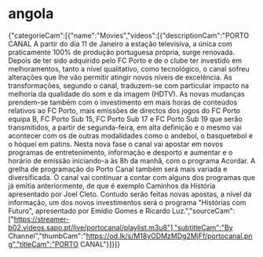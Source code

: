 # angola
{"categorieCam":[{"name":"Movies","videos":[{"descriptionCam":"PORTO CANAL A partir do dia 11 de Janeiro a estação televisiva, a única com praticamente 100% de produção portuguesa própria, surge renovada. Depois de ter sido adquirido pelo FC Porto e de o clube ter investido em melhoramentos, tanto a nível qualitativo, como tecnológico, o canal sofreu alterações que lhe vão permitir atingir novos níveis de excelência. As transformações, segundo o canal, traduzem-se com particular impacto na melhoria da qualidade do som e da imagem (HDTV). As novas mudanças prendem-se também com o investimento em mais horas de conteúdos relativos ao FC Porto, mais emissões de directos dos jogos do FC Porto equipa B, FC Porto Sub 15, FC Porto Sub 17 e FC Porto Sub 19 que serão transmitidos, a partir de segunda-feira, em alta definição e o mesmo vai acontecer com os de outras modalidades como o andebol, o basquetebol e o hóquei em patins. Nesta nova fase o canal vai apostar em novos programas de entretenimento, informação e desporto e aumentar e o horário de emissão iniciando-a às 8h da manhã, com o programa Acordar. A grelha de programação do Porto Canal também será mais variada e diversificada. O canal vai continuar a contar com alguns dos programas que já emitia anteriormente, de que é exemplo Caminhos da História apresentado por Joel Cleto. Contudo serão feitas novas apostas, a nível da informação, um dos novos investimentos será o programa "Histórias com Futuro", apresentado por Emídio Gomes e Ricardo Luz.","sourceCam":["https://streamer-b02.videos.sapo.pt/live/portocanal/playlist.m3u8"],"subtitleCam":"By Channel","thumbCam":"https://od.lk/s/M18yODMzMDg2MjFf/portocanal.png","titleCam":"PORTO CANAL"}]}]}
